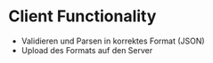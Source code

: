 # Client Functionality

- Validieren und Parsen in korrektes Format (JSON)
- Upload des Formats auf den Server
